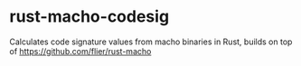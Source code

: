 # rust-macho-codesig

Calculates code signature values from macho binaries in Rust, builds on top of https://github.com/flier/rust-macho
